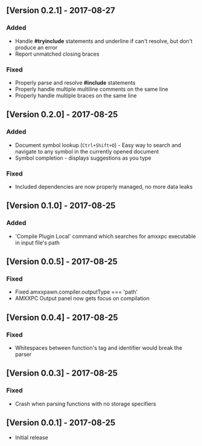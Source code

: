## [Version 0.2.1] - 2017-08-27
### Added
- Handle **#tryinclude** statements and underline if can't resolve, but don't produce an error
- Report unmatched closing braces

### Fixed
- Properly parse and resolve **#include** statements
- Properly handle multiple multiline comments on the same line
- Properly handle multiple braces on the same line

## [Version 0.2.0] - 2017-08-25
### Added
- Document symbol lookup (`Ctrl+Shift+O`) - Easy way to search and navigate to any symbol in the currently opened document
- Symbol completion - displays suggestions as you type

### Fixed
- Included dependencies are now properly managed, no more data leaks

## [Version 0.1.0] - 2017-08-25
### Added
- 'Compile Plugin Local' command which searches for amxxpc executable in input file's path

## [Version 0.0.5] - 2017-08-25
### Fixed
- Fixed amxxpawn.compiler.outputType === 'path'
- AMXXPC Output panel now gets focus on compilation

## [Version 0.0.4] - 2017-08-25
### Fixed
- Whitespaces between function's tag and identifier would break the parser

## [Version 0.0.3] - 2017-08-25
### Fixed
- Crash when parsing functions with no storage specifiers

## [Version 0.0.1] - 2017-08-25
- Initial release